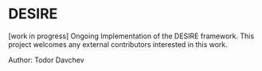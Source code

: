 # DESIRE
[work in progress] Ongoing Implementation of the DESIRE framework.
This project welcomes any external contributors interested in this work.

Author: Todor Davchev
